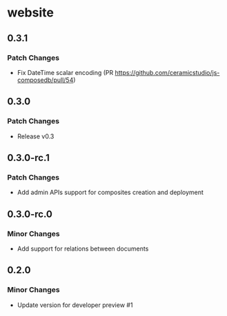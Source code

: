 # website

## 0.3.1

### Patch Changes

- Fix DateTime scalar encoding (PR https://github.com/ceramicstudio/js-composedb/pull/54)

## 0.3.0

### Patch Changes

- Release v0.3

## 0.3.0-rc.1

### Patch Changes

- Add admin APIs support for composites creation and deployment

## 0.3.0-rc.0

### Minor Changes

- Add support for relations between documents

## 0.2.0

### Minor Changes

- Update version for developer preview #1
